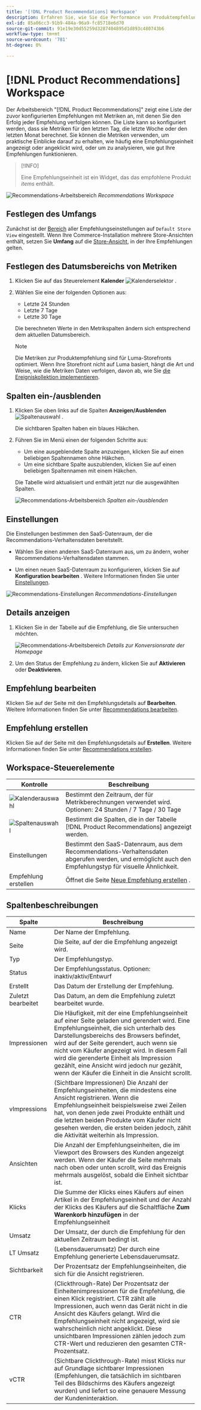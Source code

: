 ```yaml
---
title: '[!DNL Product Recommendations] Workspace'
description: Erfahren Sie, wie Sie die Performance von Produktempfehlungen konfigurieren, verwalten und überwachen.
exl-id: 85a06cc3-91b9-484a-96a9-fc85718e6d70
source-git-commit: 91e19e30d55259d3287404895d1d893c480743b6
workflow-type: tm+mt
source-wordcount: '781'
ht-degree: 0%

---
```


# [!DNL Product Recommendations] Workspace

Der Arbeitsbereich &quot;[!DNL Product Recommendations]&quot; zeigt eine Liste der zuvor konfigurierten Empfehlungen mit Metriken an, mit denen Sie den Erfolg jeder Empfehlung verfolgen können. Die Liste kann so konfiguriert werden, dass sie Metriken für den letzten Tag, die letzte Woche oder den letzten Monat berechnet. Sie können die Metriken verwenden, um praktische Einblicke darauf zu erhalten, wie häufig eine Empfehlungseinheit angezeigt oder angeklickt wird, oder um zu analysieren, wie gut Ihre Empfehlungen funktionieren.

>[!INFO]
>
>Eine Empfehlungseinheit ist ein Widget, das das empfohlene Produkt _items_ enthält.

![Recommendations-Arbeitsbereich](assets/workspace.png)
_Recommendations Workspace_

## Festlegen des Umfangs

Zunächst ist der [Bereich](https://experienceleague.adobe.com/docs/commerce-admin/start/setup/websites-stores-views.html) aller Empfehlungseinstellungen auf `Default Store View` eingestellt. Wenn Ihre Commerce-Installation mehrere Store-Ansichten enthält, setzen Sie **Umfang** auf die [Store-Ansicht](https://experienceleague.adobe.com/docs/commerce-admin/start/setup/websites-stores-views.html#scope-settings), in der Ihre Empfehlungen gelten.

## Festlegen des Datumsbereichs von Metriken

1. Klicken Sie auf das Steuerelement **Kalender** ![Kalenderselektor](assets/icon-calendar.png) .

1. Wählen Sie eine der folgenden Optionen aus:

   - Letzte 24 Stunden
   - Letzte 7 Tage
   - Letzte 30 Tage

   Die berechneten Werte in den Metrikspalten ändern sich entsprechend dem aktuellen Datumsbereich.

   >[!NOTE]
   >
   >Die Metriken zur Produktempfehlung sind für Luma-Storefronts optimiert. Wenn Ihre Storefront nicht auf Luma basiert, hängt die Art und Weise, wie die Metriken Daten verfolgen, davon ab, wie Sie [die Ereigniskollektion implementieren](events.md).

## Spalten ein-/ausblenden

1. Klicken Sie oben links auf die Spalten **Anzeigen/Ausblenden** ![Spaltenauswahl](assets/icon-show-hide-columns.png) .

   Die sichtbaren Spalten haben ein blaues Häkchen.

1. Führen Sie im Menü einen der folgenden Schritte aus:

   - Um eine ausgeblendete Spalte anzuzeigen, klicken Sie auf einen beliebigen Spaltennamen ohne Häkchen.
   - Um eine sichtbare Spalte auszublenden, klicken Sie auf einen beliebigen Spaltennamen mit einem Häkchen.

   Die Tabelle wird aktualisiert und enthält jetzt nur die ausgewählten Spalten.

   ![Recommendations-Arbeitsbereich](assets/workspace-select-columns.png)
   _Spalten ein-/ausblenden_

## Einstellungen

Die Einstellungen bestimmen den SaaS-Datenraum, der die Recommendations-Verhaltensdaten bereitstellt.

- Wählen Sie einen anderen SaaS-Datenraum aus, um zu ändern, woher Recommendations-Verhaltensdaten stammen.

- Um einen neuen SaaS-Datenraum zu konfigurieren, klicken Sie auf **Konfiguration bearbeiten** . Weitere Informationen finden Sie unter [Einstellungen](settings.md).

![Recommendations-Einstellungen](assets/settings.png)
_Recommendations-Einstellungen_

## Details anzeigen

1. Klicken Sie in der Tabelle auf die Empfehlung, die Sie untersuchen möchten.

   ![Recommendations-Arbeitsbereich](assets/recommendation-detail.png)
   _Details zur Konversionsrate der Homepage_

1. Um den Status der Empfehlung zu ändern, klicken Sie auf **Aktivieren** oder **Deaktivieren**.

## Empfehlung bearbeiten

Klicken Sie auf der Seite mit den Empfehlungsdetails auf **Bearbeiten**. Weitere Informationen finden Sie unter [Recommendations bearbeiten](edit.md).

## Empfehlung erstellen

Klicken Sie auf der Seite mit den Empfehlungsdetails auf **Erstellen**. Weitere Informationen finden Sie unter [Recommendations erstellen](create.md).

## Workspace-Steuerelemente

| Kontrolle | Beschreibung |
|---|---|
| ![Kalenderauswahl](assets/icon-calendar.png) | Bestimmt den Zeitraum, der für Metrikberechnungen verwendet wird. Optionen: 24 Stunden / 7 Tage / 30 Tage |
| ![Spaltenauswahl](assets/icon-show-hide-columns.png) | Bestimmt die Spalten, die in der Tabelle [!DNL Product Recommendations] angezeigt werden. |
| Einstellungen | Bestimmt den SaaS-Datenraum, aus dem Recommendations-Verhaltensdaten abgerufen werden, und ermöglicht auch den Empfehlungstyp für visuelle Ähnlichkeit. |
| Empfehlung erstellen | Öffnet die Seite [Neue Empfehlung erstellen](create.md) . |

## Spaltenbeschreibungen

| Spalte | Beschreibung |
|---|---|
| Name | Der Name der Empfehlung. |
| Seite | Die Seite, auf der die Empfehlung angezeigt wird. |
| Typ | Der Empfehlungstyp. |
| Status | Der Empfehlungsstatus. Optionen: inaktiv/aktiv/Entwurf |
| Erstellt | Das Datum der Erstellung der Empfehlung. |
| Zuletzt bearbeitet | Das Datum, an dem die Empfehlung zuletzt bearbeitet wurde. |
| Impressionen | Die Häufigkeit, mit der eine Empfehlungseinheit auf einer Seite geladen und gerendert wird. Eine Empfehlungseinheit, die sich unterhalb des Darstellungsbereichs des Browsers befindet, wird auf der Seite gerendert, auch wenn sie nicht vom Käufer angezeigt wird. In diesem Fall wird die gerenderte Einheit als Impression gezählt, eine Ansicht wird jedoch nur gezählt, wenn der Käufer die Einheit in die Ansicht scrollt. |
| vImpressions | (Sichtbare Impressionen) Die Anzahl der Empfehlungseinheiten, die mindestens eine Ansicht registrieren. Wenn die Empfehlungseinheit beispielsweise zwei Zeilen hat, von denen jede zwei Produkte enthält und die letzten beiden Produkte vom Käufer nicht gesehen werden, die ersten beiden jedoch, zählt die Aktivität weiterhin als Impression. |
| Ansichten | Die Anzahl der Empfehlungseinheiten, die im Viewport des Browsers des Kunden angezeigt werden. Wenn der Käufer die Seite mehrmals nach oben oder unten scrollt, wird das Ereignis mehrmals ausgelöst, sobald die Einheit sichtbar ist. |
| Klicks | Die Summe der Klicks eines Käufers auf einen Artikel in der Empfehlungseinheit und der Anzahl der Klicks des Käufers auf die Schaltfläche **Zum Warenkorb hinzufügen** in der Empfehlungseinheit |
| Umsatz | Der Umsatz, der durch die Empfehlung für den aktuellen Zeitraum bedingt ist. |
| LT Umsatz | (Lebensdauerumsatz) Der durch eine Empfehlung generierte Lebensdauerumsatz. |
| Sichtbarkeit | Der Prozentsatz der Empfehlungseinheiten, die sich für die Ansicht registrieren. |
| CTR | (Clickthrough-Rate) Der Prozentsatz der Einheitenimpressionen für die Empfehlung, die einen Klick registriert. CTR zählt alle Impressionen, auch wenn das Gerät nicht in die Ansicht des Käufers gelangt. Wird die Empfehlungseinheit nicht angezeigt, wird sie wahrscheinlich nicht angeklickt. Diese unsichtbaren Impressionen zählen jedoch zum CTR-Wert und reduzieren den gesamten CTR-Prozentsatz. |
| vCTR | (Sichtbare Clickthrough-Rate) misst Klicks nur auf Grundlage sichtbarer Impressionen (Empfehlungen, die tatsächlich im sichtbaren Teil des Bildschirms des Käufers angezeigt wurden) und liefert so eine genauere Messung der Kundeninteraktion. |
